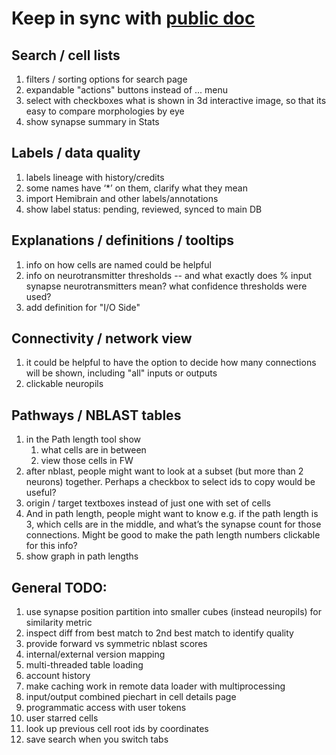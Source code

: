 # Keep in sync with [public doc](codex.flywire.ai/todo_list)

## Search / cell lists
1. filters / sorting options for search page
1. expandable "actions" buttons instead of ... menu
1. select with checkboxes what is shown in 3d interactive image, so that its easy to compare morphologies by eye
1. show synapse summary in Stats 

## Labels / data quality
1. labels lineage with history/credits
1. some names have ‘*’ on them, clarify what they mean
1. import Hemibrain and other labels/annotations
1. show label status: pending, reviewed, synced to main DB

## Explanations / definitions / tooltips
1. info on how cells are named could be helpful
1. info on neurotransmitter thresholds -- and what exactly does % input synapse neurotransmitters mean? what 
   confidence thresholds were used?
1. add definition for "I/O Side"

## Connectivity / network view
1. it could be helpful to have the option to decide how many connections will be shown, including "all" inputs or outputs
1. clickable neuropils

## Pathways / NBLAST tables
1. in the Path length tool show
   1. what cells are in between 
   1. view those cells in FW
1. after nblast, people might want to look at a subset (but more than 2 neurons) together. Perhaps a checkbox to select ids to copy would be useful?
1. origin / target textboxes instead of just one with set of cells
1. And in path length, people might want to know e.g. if the path length is 3, which cells are in the middle, and what’s 
   the synapse count for those connections. Might be good to make the path length numbers clickable for this info?
1. show graph in path lengths

## General TODO:
1. use synapse position partition into smaller cubes (instead neuropils) for similarity metric
1. inspect diff from best match to 2nd best match to identify quality
1. provide forward vs symmetric nblast scores
1. internal/external version mapping
1. multi-threaded table loading
1. account history
1. make caching work in remote data loader with multiprocessing
1. input/output combined piechart in cell details page
1. programmatic access with user tokens
1. user starred cells
1. look up previous cell root ids by coordinates
1. save search when you switch tabs
 
